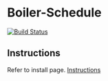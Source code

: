 # Boiler-Schedule
[![Build Status](https://travis-ci.org/jackielwu/Boiler-Schedule.svg?branch=master)](https://travis-ci.org/jackielwu/Boiler-Schedule)

## Instructions
Refer to install page.
[Instructions](http://sanjeetsuhag.com/Boiler-Schedule/)
